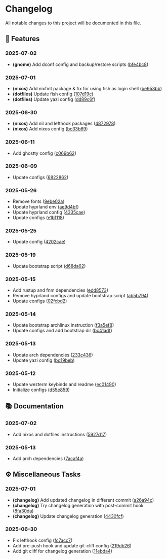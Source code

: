 # Changelog

All notable changes to this project will be documented in this file.

## 🚀 Features

### 2025-07-02

- **(gnome)** Add dconf config and backup/restore scripts ([bfe4bc8](bfe4bc8b86f382c5368eb56dcaaba7997728b6b5))

### 2025-07-01

- **(nixos)** Add nixfmt package & fix for using fish as login shell ([be953bb](be953bba7054cadd9a034556bd2cc299ef030cb5))
- **(dotfiles)** Update fish config ([107d19c](107d19c07d865ce4ec559cd08f71c09c97eee6c7))
- **(dotfiles)** Update yazi config ([dd89c6f](dd89c6f14890b131444a75cb11cf9f4ef5961aa5))

### 2025-06-30

- **(nixos)** Add nil and lefthook packages ([4872978](4872978066ed2b03880acc5a81bf166f2867b316))
- **(nixos)** Add nixos config ([bc33b69](bc33b6962cf6a32b48174f36b4f12f1ba0b80260))

### 2025-06-11

- Add ghostty config ([c069b62](c069b6253f6debdf4d3d97f9c069abc05f9681cf))

### 2025-06-09

- Update configs ([6822862](6822862b7a2a2fbe8934bbddc71a4f0eba5e3899))

### 2025-05-26

- Remove fonts ([9ebe02a](9ebe02ade741f93f014028e88796348f2ffd493f))
- Update hyprland env ([ae9d4bf](ae9d4bf1bde78f108473444259629ac15911dc9d))
- Update hyprland config ([4335cae](4335caef0b78eeda3288925d10a9c4e796929e0d))
- Update configs ([e1b1118](e1b1118ed1f4cc13be82661c2c415e99916e8825))

### 2025-05-25

- Update config ([4202cae](4202cae964ba8046f1d36a776f86e642594efacf))

### 2025-05-19

- Update bootstrap script ([d68da62](d68da62c43858f5003d11d61cf8404895ef32e72))

### 2025-05-15

- Add rustup and fnm dependencies ([edd8573](edd8573293241b16130eae2fb9043f5f84f319a9))
- Remove hyprland configs and update bootstrap script ([ab5b794](ab5b7946ca06f40991e90e8dcca0a16331aa5862))
- Update configs ([02fcbd2](02fcbd21134da0af5ce561250e01956f2a58c5df))

### 2025-05-14

- Update bootstrap archlinux instruction ([f3a5ef8](f3a5ef8b0ad8c5242a58168672e070f56e5b178c))
- Update configs and add bootstrap dir ([bc41adf](bc41adf2c38f2643f6b17a40386b74724eb95019))

### 2025-05-13

- Update arch dependencies ([233c436](233c4362e30c42d7c6c4cf8f8a60f21ddd1e3f76))
- Update yazi config ([bd19beb](bd19beb9e1bbf1a96d04884532fb804637795d92))

### 2025-05-12

- Update wezterm keybinds and readme ([ec01490](ec014906e103fe8de9c525584e8df33b4e2ad220))
- Initialize configs ([d55e859](d55e859d7e9238a3edf5ce0b1cc9282b7e888192))

## 📚 Documentation

### 2025-07-02

- Add nixos and dotfiles instructions ([5927d17](5927d171e9b42edca8c747b67aef98f900fa6e86))

### 2025-05-13

- Add arch dependencies ([7acaf4a](7acaf4a43672be0c98df218cdfa951558ba75cd7))

## ⚙️ Miscellaneous Tasks

### 2025-07-01

- **(changelog)** Add updated changelog in different commit ([a26a94c](a26a94c3d617b8f4dba3ebc5f03fe2577b165380))
- **(changelog)** Try changelog generation with post-commit hook ([8fa30da](8fa30dae88cf23a186358c1936f9611b5e7205a8))
- **(changelog)** Update changelog generation ([4430fcf](4430fcff5e8faf66b6decaf4823e7a96e0b8f96c))

### 2025-06-30

- Fix lefthook config ([fc7acc7](fc7acc7ba4fd9a8cdd7f837f0f626b39578c49e7))
- Add pre-push hook and update git-cliff config ([219db26](219db26c19f737436defb7c732f4121d977cf596))
- Add git cliff for changelog generation ([11ebda4](11ebda43010d3a647b200f7116ed7c74411af174))

<!-- generated by git-cliff -->
